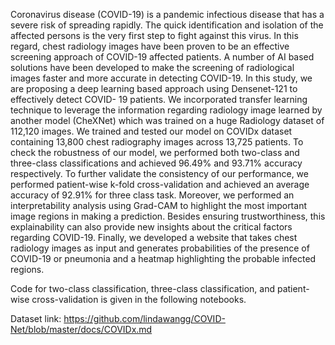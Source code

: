 Coronavirus disease (COVID-19) is a pandemic
infectious disease that has a severe risk of spreading rapidly.
The quick identification and isolation of the affected persons is
the very first step to fight against this virus. In this regard,
chest radiology images have been proven to be an effective
screening approach of COVID-19 affected patients. A number
of AI based solutions have been developed to make the screening
of radiological images faster and more accurate in detecting
COVID-19. In this study, we are proposing a deep learning
based approach using Densenet-121 to effectively detect COVID-
19 patients. We incorporated transfer learning technique to
leverage the information regarding radiology image learned by
another model (CheXNet) which was trained on a huge Radiology
dataset of 112,120 images. We trained and tested our model
on COVIDx dataset containing 13,800 chest radiography images
across 13,725 patients. To check the robustness of our model,
we performed both two-class and three-class classifications and
achieved 96.49% and 93.71% accuracy respectively. To further
validate the consistency of our performance, we performed
patient-wise k-fold cross-validation and achieved an average
accuracy of 92.91% for three class task. Moreover, we performed
an interpretability analysis using Grad-CAM to highlight the
most important image regions in making a prediction. Besides
ensuring trustworthiness, this explainability can also provide new
insights about the critical factors regarding COVID-19. Finally,
we developed a website that takes chest radiology images as
input and generates probabilities of the presence of COVID-19
or pneumonia and a heatmap highlighting the probable infected
regions.

Code for two-class classification, three-class classification, and patient-wise cross-validation is given in the following notebooks. 

Dataset link: https://github.com/lindawangg/COVID-Net/blob/master/docs/COVIDx.md
